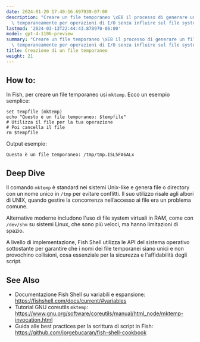 ```yaml
---
date: 2024-01-20 17:40:16.697939-07:00
description: "Creare un file temporaneo \xE8 il processo di generare un file che servir\xE0\
  \ temporaneamente per operazioni di I/O senza influire sul file system a lungo\u2026"
lastmod: '2024-03-13T22:44:43.878970-06:00'
model: gpt-4-1106-preview
summary: "Creare un file temporaneo \xE8 il processo di generare un file che servir\xE0\
  \ temporaneamente per operazioni di I/O senza influire sul file system a lungo termine."
title: Creazione di un file temporaneo
weight: 21
---
```


## How to:
In Fish, per creare un file temporaneo usi `mktemp`. Ecco un esempio semplice:

```Fish Shell
set tempfile (mktemp)
echo "Questo è un file temporaneo: $tempfile"
# Utilizza il file per la tua operazione
# Poi cancella il file
rm $tempfile
```

Output esempio:

```
Questo è un file temporaneo: /tmp/tmp.I5L5FA6ALx
```

## Deep Dive
Il comando `mktemp` è standard nei sistemi Unix-like e genera file o directory con un nome unico in `/tmp` per evitare conflitti. Il suo utilizzo risale agli albori di UNIX, quando gestire la concorrenza nell’accesso ai file era un problema comune. 

Alternative moderne includono l'uso di file system virtuali in RAM, come con `/dev/shm` su sistemi Linux, che sono più veloci, ma hanno limitazioni di spazio. 

A livello di implementazione, Fish Shell utilizza le API del sistema operativo sottostante per garantire che i nomi dei file temporanei siano unici e non provochino collisioni, cosa essenziale per la sicurezza e l'affidabilità degli script.

## See Also
- Documentazione Fish Shell su variabili e espansione: https://fishshell.com/docs/current/#variables
- Tutorial GNU coreutils `mktemp`: https://www.gnu.org/software/coreutils/manual/html_node/mktemp-invocation.html
- Guida alle best practices per la scrittura di script in Fish: https://github.com/jorgebucaran/fish-shell-cookbook
